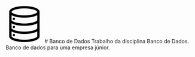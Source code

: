 <img src='/project_media/db.png' width='100px'>
# Banco de Dados 
Trabalho da disciplina Banco de Dados. Banco de dados para uma empresa júnior.

